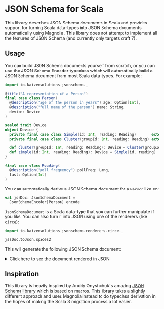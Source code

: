 # JSON Schema for Scala 

This library describes JSON Schema documents in Scala and provides support for turning Scala data-types into JSON Schema 
documents automatically using Magnolia. This library does not attempt to implement all the features of JSON Schema 
(and currently only targets draft 7). 

## Usage 

You can build JSON Schema documents yourself from scratch, or you can use the JSON Schema Encoder typeclass which will 
automatically build a JSON Schema document from most Scala data-types. For example:

```scala
import io.kaizensolutions.jsonschema._

@title("A representation of a Person")
final case class Person(
  @description("age of the person in years") age: Option[Int],
  @description("full name of the person") name: String,
  device: Device
)

sealed trait Device
object Device {
  private final case class Simple(id: Int, reading: Reading)       extends Device
  private final case class Cluster(groupId: Int, reading: Reading) extends Device

  def cluster(groupId: Int, reading: Reading): Device = Cluster(groupId, reading)
  def simple(id: Int, reading: Reading): Device = Simple(id, reading)
}

final case class Reading(
  @description("poll frequency") pollFreq: Long,
  last: Option[Int]
)
```

You can automatically derive a JSON Schema document for a `Person` like so:
```scala
val jssDoc: JsonSchemaDocument = 
  JsonSchemaEncoder[Person].encode
```

`JsonSchemaDocument` is a Scala data-type that you can further manipulate if you like. You can also turn it into JSON
using one of the renderers (like `circe`):

```scala
import io.kaizensolutions.jsonschema.renderers.circe._

jssDoc.toJson.spaces2
```

This will generate the following JSON Schema document:

<details>
<summary>Click here to see the document rendered in JSON</summary>
<p>

```json
{
  "$schema" : "http://json-schema.org/draft-07/schema#",
  "$id" : "io.kaizensolutions.jsonschema.Person",
  "type" : "object",
  "properties" : {
    "age" : {
      "type" : "integer",
      "description" : "age of the person in years"
    },
    "name" : {
      "type" : "string",
      "description" : "full name of the person"
    },
    "device" : {
      "$ref" : "io.kaizensolutions.jsonschema.Device"
    }
  },
  "required" : [
    "name",
    "device"
  ],
  "additionalProperties" : true,
  "definitions" : {
    "io.kaizensolutions.jsonschema.Reading" : {
      "$id" : "io.kaizensolutions.jsonschema.Reading",
      "type" : "object",
      "properties" : {
        "pollFreq" : {
          "type" : "number",
          "description" : "poll frequency"
        },
        "last" : {
          "type" : "integer"
        }
      },
      "required" : [
        "pollFreq"
      ],
      "additionalProperties" : true
    },
    "io.kaizensolutions.jsonschema.Device" : {
      "$id" : "io.kaizensolutions.jsonschema.Device",
      "oneOf" : [
        {
          "type" : "object",
          "properties" : {
            "groupId" : {
              "type" : "integer"
            },
            "reading" : {
              "$ref" : "io.kaizensolutions.jsonschema.Reading"
            }
          },
          "required" : [
            "groupId",
            "reading"
          ],
          "additionalProperties" : true
        },
        {
          "type" : "object",
          "properties" : {
            "id" : {
              "type" : "integer"
            },
            "reading" : {
              "$ref" : "io.kaizensolutions.jsonschema.Reading"
            }
          },
          "required" : [
            "id",
            "reading"
          ],
          "additionalProperties" : true
        }
      ]
    }
  },
  "title" : "A representation of a Person"
}
```

</p>
</details>

## Inspiration

This library is heavily inspired by Andriy Onyshchuk's amazing [JSON Schema library](https://github.com/andyglow/scala-jsonschema) 
which is based on macros. This library takes a slightly different approach and uses Magnolia instead to do typeclass derivation in
the hopes of making the Scala 3 migration process a lot easier.
